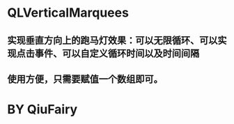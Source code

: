 # QLVerticalMarquees


## 实现垂直方向上的跑马灯效果：可以无限循环、可以实现点击事件、可以自定义循环时间以及时间间隔

## 使用方便，只需要赋值一个数组即可。

# BY QiuFairy 
